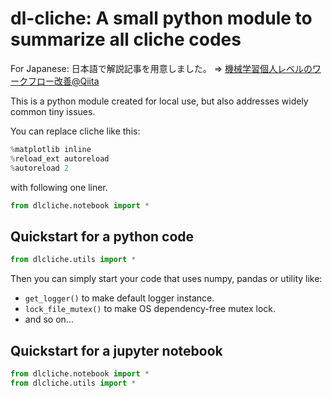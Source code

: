 # dl-cliche: A small python module to summarize all cliche codes

For Japanese: 日本語で解説記事を用意しました。 ⇒ [機械学習個人レベルのワークフロー改善@Qiita](https://qiita.com/daisukelab/items/109812791d369891b812)

This is a python module created for local use, but also addresses widely common tiny issues.

You can replace cliche like this:

```python
%matplotlib inline
%reload_ext autoreload
%autoreload 2
```

with following one liner.

```python
from dlcliche.notebook import *
```

## Quickstart for a python code

```python
from dlcliche.utils import *
```

Then you can simply start your code that uses numpy, pandas or utility like:

- `get_logger()` to make default logger instance.
- `lock_file_mutex()` to make OS dependency-free mutex lock.
- and so on...

## Quickstart for a jupyter notebook

```python
from dlcliche.notebook import *
from dlcliche.utils import *
```

